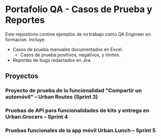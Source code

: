 # Portafolio QA - Casos de Prueba y Reportes

Este repositorio contine ejemplos de mi trabajo como QA Engineer en formacion. Incluye:
- Casos de prueba manuales documentados en Excel.
    - Casos de prueba positivos, negativos, y límites.
- Reportes de bugs redactados en Jira

## Proyectos

### Proyecto de prueba de la funcionalidad "Compartir un automóvil" – Urban Routes (Sprint 3)
### Pruebas de API para funcionalidades de kits y entrega en Urban.Grocers – Sprint 4
### Pruebas funcionales de la app móvil Urban.Lunch – Sprint 5
